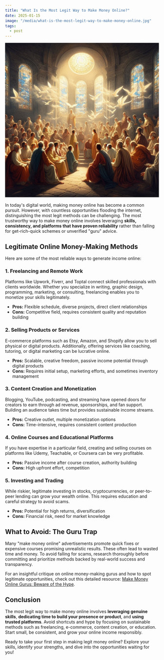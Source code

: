 ```yaml
---
title: "What Is the Most Legit Way to Make Money Online?"
date: 2025-01-15
image: "/media/what-is-the-most-legit-way-to-make-money-online.jpg"
tags:
  - post
---
```


![What Is the Most Legit Way to Make Money Online?](/media/what-is-the-most-legit-way-to-make-money-online.jpg)

In today's digital world, making money online has become a common pursuit. However, with countless opportunities flooding the internet, distinguishing the most legit methods can be challenging. The most trustworthy way to make money online involves leveraging **skills, consistency, and platforms that have proven reliability** rather than falling for get-rich-quick schemes or unverified "guru" advice.

## Legitimate Online Money-Making Methods

Here are some of the most reliable ways to generate income online:

### 1. Freelancing and Remote Work  
Platforms like Upwork, Fiverr, and Toptal connect skilled professionals with clients worldwide. Whether you specialize in writing, graphic design, programming, marketing, or consulting, freelancing enables you to monetize your skills legitimately.

- **Pros:** Flexible schedule, diverse projects, direct client relationships  
- **Cons:** Competitive field, requires consistent quality and reputation building

### 2. Selling Products or Services  
E-commerce platforms such as Etsy, Amazon, and Shopify allow you to sell physical or digital products. Additionally, offering services like coaching, tutoring, or digital marketing can be lucrative online.

- **Pros:** Scalable, creative freedom, passive income potential through digital products  
- **Cons:** Requires initial setup, marketing efforts, and sometimes inventory management

### 3. Content Creation and Monetization  
Blogging, YouTube, podcasting, and streaming have opened doors for creators to earn through ad revenue, sponsorships, and fan support. Building an audience takes time but provides sustainable income streams.

- **Pros:** Creative outlet, multiple monetization options  
- **Cons:** Time-intensive, requires consistent content production

### 4. Online Courses and Educational Platforms  
If you have expertise in a particular field, creating and selling courses on platforms like Udemy, Teachable, or Coursera can be very profitable.

- **Pros:** Passive income after course creation, authority building  
- **Cons:** High upfront effort, competition

### 5. Investing and Trading  
While riskier, legitimate investing in stocks, cryptocurrencies, or peer-to-peer lending can grow your wealth online. This requires education and careful strategy to avoid scams.

- **Pros:** Potential for high returns, diversification  
- **Cons:** Financial risk, need for market knowledge

## What to Avoid: The Guru Trap  
Many "make money online" advertisements promote quick fixes or expensive courses promising unrealistic results. These often lead to wasted time and money. To avoid falling for scams, research thoroughly before committing and prioritize methods backed by real-world success and transparency.

For an insightful critique on online money-making gurus and how to spot legitimate opportunities, check out this detailed resource: [Make Money Online Gurus: Beware of the Hype](https://supertotallyawesome.com/posts/make-money-online-gurus/).

## Conclusion  
The most legit way to make money online involves **leveraging genuine skills**, **dedicating time to build your presence or product**, and **using trusted platforms**. Avoid shortcuts and hype by focusing on sustainable methods such as freelancing, e-commerce, content creation, or education. Start small, be consistent, and grow your online income responsibly.

Ready to take your first step in making legit money online? Explore your skills, identify your strengths, and dive into the opportunities waiting for you!
